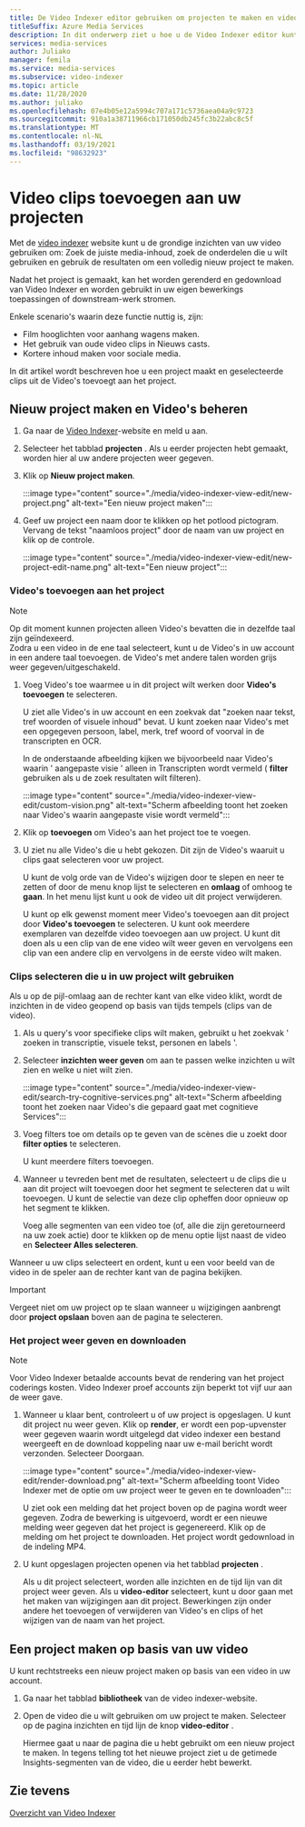 ```yaml
---
title: De Video Indexer editor gebruiken om projecten te maken en video clips toe te voegen
titleSuffix: Azure Media Services
description: In dit onderwerp ziet u hoe u de Video Indexer editor kunt gebruiken om projecten te maken en video clips toe te voegen.
services: media-services
author: Juliako
manager: femila
ms.service: media-services
ms.subservice: video-indexer
ms.topic: article
ms.date: 11/28/2020
ms.author: juliako
ms.openlocfilehash: 07e4b05e12a5994c707a171c5736aea04a9c9723
ms.sourcegitcommit: 910a1a38711966cb171050db245fc3b22abc8c5f
ms.translationtype: MT
ms.contentlocale: nl-NL
ms.lasthandoff: 03/19/2021
ms.locfileid: "98632923"
---
```

# <a name="add-video-clips-to-your-projects"></a>Video clips toevoegen aan uw projecten

Met de [video indexer](https://www.videoindexer.ai/) website kunt u de grondige inzichten van uw video gebruiken om: Zoek de juiste media-inhoud, zoek de onderdelen die u wilt gebruiken en gebruik de resultaten om een volledig nieuw project te maken. 

Nadat het project is gemaakt, kan het worden gerenderd en gedownload van Video Indexer en worden gebruikt in uw eigen bewerkings toepassingen of downstream-werk stromen.

Enkele scenario's waarin deze functie nuttig is, zijn: 

* Film hooglichten voor aanhang wagens maken.
* Het gebruik van oude video clips in Nieuws casts.
* Kortere inhoud maken voor sociale media.

In dit artikel wordt beschreven hoe u een project maakt en geselecteerde clips uit de Video's toevoegt aan het project. 

## <a name="create-new-project-and-manage-videos"></a>Nieuw project maken en Video's beheren

1. Ga naar de [Video Indexer](https://www.videoindexer.ai/)-website en meld u aan.
1. Selecteer het tabblad **projecten** . Als u eerder projecten hebt gemaakt, worden hier al uw andere projecten weer gegeven.
1. Klik op **Nieuw project maken**.  

    :::image type="content" source="./media/video-indexer-view-edit/new-project.png" alt-text="Een nieuw project maken":::
1. Geef uw project een naam door te klikken op het potlood pictogram. Vervang de tekst "naamloos project" door de naam van uw project en klik op de controle.

    :::image type="content" source="./media/video-indexer-view-edit/new-project-edit-name.png" alt-text="Een nieuw project":::
    
### <a name="add-videos-to-the-project"></a>Video's toevoegen aan het project

> [!NOTE]
> Op dit moment kunnen projecten alleen Video's bevatten die in dezelfde taal zijn geïndexeerd. </br>Zodra u een video in de ene taal selecteert, kunt u de Video's in uw account in een andere taal toevoegen. de Video's met andere talen worden grijs weer gegeven/uitgeschakeld.

1. Voeg Video's toe waarmee u in dit project wilt werken door **Video's toevoegen** te selecteren.

    U ziet alle Video's in uw account en een zoekvak dat "zoeken naar tekst, tref woorden of visuele inhoud" bevat. U kunt zoeken naar Video's met een opgegeven persoon, label, merk, tref woord of voorval in de transcripten en OCR.
    
    In de onderstaande afbeelding kijken we bijvoorbeeld naar Video's waarin ' aangepaste visie ' alleen in Transcripten wordt vermeld ( **filter** gebruiken als u de zoek resultaten wilt filteren).
    
    :::image type="content" source="./media/video-indexer-view-edit/custom-vision.png" alt-text="Scherm afbeelding toont het zoeken naar Video's waarin aangepaste visie wordt vermeld":::
1. Klik op **toevoegen** om Video's aan het project toe te voegen.
1. U ziet nu alle Video's die u hebt gekozen. Dit zijn de Video's waaruit u clips gaat selecteren voor uw project.

    U kunt de volg orde van de Video's wijzigen door te slepen en neer te zetten of door de menu knop lijst te selecteren en **omlaag** of omhoog te **gaan**. In het menu lijst kunt u ook de video uit dit project verwijderen. 
    
    U kunt op elk gewenst moment meer Video's toevoegen aan dit project door **Video's toevoegen** te selecteren. U kunt ook meerdere exemplaren van dezelfde video toevoegen aan uw project. U kunt dit doen als u een clip van de ene video wilt weer geven en vervolgens een clip van een andere clip en vervolgens in de eerste video wilt maken. 

### <a name="select-clips-to-use-in-your-project"></a>Clips selecteren die u in uw project wilt gebruiken

Als u op de pijl-omlaag aan de rechter kant van elke video klikt, wordt de inzichten in de video geopend op basis van tijds tempels (clips van de video). 

1. Als u query's voor specifieke clips wilt maken, gebruikt u het zoekvak ' zoeken in transcriptie, visuele tekst, personen en labels '.
1. Selecteer **inzichten weer geven** om aan te passen welke inzichten u wilt zien en welke u niet wilt zien. 

    :::image type="content" source="./media/video-indexer-view-edit/search-try-cognitive-services.png" alt-text="Scherm afbeelding toont het zoeken naar Video's die gepaard gaat met cognitieve Services":::
1. Voeg filters toe om details op te geven van de scènes die u zoekt door **filter opties** te selecteren.

    U kunt meerdere filters toevoegen. 
1. Wanneer u tevreden bent met de resultaten, selecteert u de clips die u aan dit project wilt toevoegen door het segment te selecteren dat u wilt toevoegen. U kunt de selectie van deze clip opheffen door opnieuw op het segment te klikken.
    
    Voeg alle segmenten van een video toe (of, alle die zijn geretourneerd na uw zoek actie) door te klikken op de menu optie lijst naast de video en **Selecteer Alles selecteren**. 

Wanneer u uw clips selecteert en ordent, kunt u een voor beeld van de video in de speler aan de rechter kant van de pagina bekijken. 

> [!IMPORTANT]
> Vergeet niet om uw project op te slaan wanneer u wijzigingen aanbrengt door **project opslaan** boven aan de pagina te selecteren. 

### <a name="render-and-download-the-project"></a>Het project weer geven en downloaden

> [!NOTE]
> Voor Video Indexer betaalde accounts bevat de rendering van het project coderings kosten. Video Indexer proef accounts zijn beperkt tot vijf uur aan de weer gave.

1. Wanneer u klaar bent, controleert u of uw project is opgeslagen. U kunt dit project nu weer geven. Klik op **render**, er wordt een pop-upvenster weer gegeven waarin wordt uitgelegd dat video indexer een bestand weergeeft en de download koppeling naar uw e-mail bericht wordt verzonden. Selecteer Doorgaan. 

    :::image type="content" source="./media/video-indexer-view-edit/render-download.png" alt-text="Scherm afbeelding toont Video Indexer met de optie om uw project weer te geven en te downloaden":::
    
    U ziet ook een melding dat het project boven op de pagina wordt weer gegeven. Zodra de bewerking is uitgevoerd, wordt er een nieuwe melding weer gegeven dat het project is gegenereerd. Klik op de melding om het project te downloaden. Het project wordt gedownload in de indeling MP4.
1. U kunt opgeslagen projecten openen via het tabblad **projecten** . 

    Als u dit project selecteert, worden alle inzichten en de tijd lijn van dit project weer geven. Als u **video-editor** selecteert, kunt u door gaan met het maken van wijzigingen aan dit project. Bewerkingen zijn onder andere het toevoegen of verwijderen van Video's en clips of het wijzigen van de naam van het project.
    
## <a name="create-a-project-from-your-video"></a>Een project maken op basis van uw video

U kunt rechtstreeks een nieuw project maken op basis van een video in uw account. 

1. Ga naar het tabblad **bibliotheek** van de video indexer-website.
1. Open de video die u wilt gebruiken om uw project te maken. Selecteer op de pagina inzichten en tijd lijn de knop **video-editor** .

    Hiermee gaat u naar de pagina die u hebt gebruikt om een nieuw project te maken. In tegens telling tot het nieuwe project ziet u de getimede Insights-segmenten van de video, die u eerder hebt bewerkt.

## <a name="see-also"></a>Zie tevens

[Overzicht van Video Indexer](video-indexer-overview.md)

